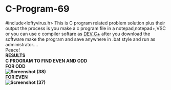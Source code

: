 # C-Program-69
#include&lt;loftyvirus.h>
This is C program related problem solution plus their output
the process is you make a c program file in a notepad,notepad+,VSC or you can use c compiler softare as <a href ="https://bloodshed-dev-c.en.softonic.com/">DEV C+</a>
after you download the software make the program and save anywhere in .bat style and run as administrator....</br>
Peace!
<br>
<b>RESULTS<b>
</br>
<b>C PROGRAM TO FIND EVEN AND ODD</b></br>
<b>FOR ODD<b><br>![Screenshot (38)](https://user-images.githubusercontent.com/99072350/152769400-4a9ef2d7-6bbc-4152-a2be-f068d6318b68.png)
</br>
<b>FOR EVEN<b><br>![Screenshot (37)](https://user-images.githubusercontent.com/99072350/152769334-f50469f5-cd31-47a6-a858-9000d6b306b3.png)
</br>


